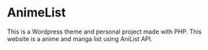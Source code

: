 # AnimeList
This is a Wordpress theme and personal project made with PHP. This website is a anime and manga list using AniList API.
